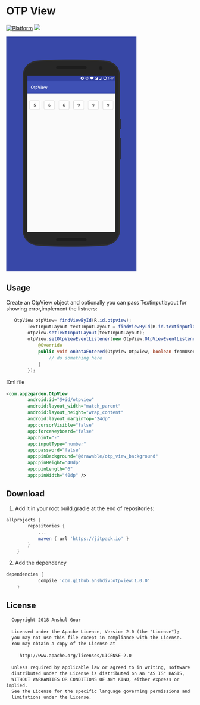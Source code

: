 OTP View
============================
[![Platform](https://img.shields.io/badge/platform-android-green.svg)](http://developer.android.com/index.html)
[![](https://jitpack.io/v/anshdiv/otpview.svg)](https://jitpack.io/#anshdiv/otpview)


 <img src="https://github.com/anshdiv/otpview/blob/master/screener_1516997884769.png" width="350"/>

Usage
-----

Create an OtpView object and optionally you can pass Textinputlayout for showing error,implement the listners:
```java
   OtpView otpView= findViewById(R.id.otpview);
        TextInputLayout textInputLayout = findViewById(R.id.textinputlayout);// use this to set error
        otpView.setTextInputLayout(textInputLayout);
        otpView.setOtpViewEventListener(new OtpView.OtpViewEventListener() {
            @Override
            public void onDataEntered(OtpView OtpView, boolean fromUser) {
                // do something here
            }
        });
```

Xml file
```xml
<com.appzgarden.OtpView
        android:id="@+id/otpview"
        android:layout_width="match_parent"
        android:layout_height="wrap_content"
        android:layout_marginTop="24dp"
        app:cursorVisible="false"
        app:forceKeyboard="false"
        app:hint="-"
        app:inputType="number"
        app:password="false"
        app:pinBackground="@drawable/otp_view_background"
        app:pinHeight="40dp"
        app:pinLength="6"
        app:pinWidth="40dp" />

```

Download
-------

1. Add it in your root build.gradle at the end of repositories:

```groovy
allprojects {
		repositories {
			...
			maven { url 'https://jitpack.io' }
		}
	}
```
2. Add the dependency
```groovy
dependencies {
	        compile 'com.github.anshdiv:otpview:1.0.0'
	}
```

License
-------

      Copyright 2018 Anshul Gour
   
      Licensed under the Apache License, Version 2.0 (the "License");
      you may not use this file except in compliance with the License.
      You may obtain a copy of the License at

         http://www.apache.org/licenses/LICENSE-2.0

      Unless required by applicable law or agreed to in writing, software
      distributed under the License is distributed on an "AS IS" BASIS,
      WITHOUT WARRANTIES OR CONDITIONS OF ANY KIND, either express or implied.
      See the License for the specific language governing permissions and
      limitations under the License.
